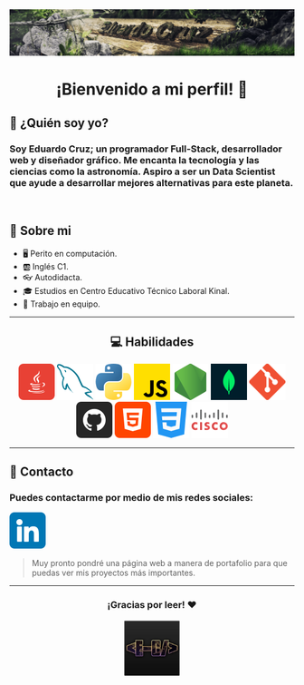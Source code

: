 <div align="center">
  <a href="https://github.com/ecruz-2021122">
    <img src="./assets/img/banner.png" alt="Logo">
  </a>
</div>

<p></p>

<div align="center">

<h1><strong>¡Bienvenido a mi perfil! 👋</strong></h1>

</div>

## **🤔 ¿Quién soy yo?** ##

### Soy Eduardo Cruz; un programador Full-Stack, desarrollador web y diseñador gráfico. Me encanta la tecnología y las ciencias como la astronomía. Aspiro a ser un Data Scientist que ayude a desarrollar mejores alternativas para este planeta.

<br>

## **📖 Sobre mi** ##

- 🖥️ Perito en computación.
- 🆎 Inglés C1.
- 👓 Autodidacta.
- 🎓 Estudios en Centro Educativo Técnico Laboral Kinal.
- 👊 Trabajo en equipo.

<hr>


<div align="center"> 
<h2><strong>💻 Habilidades</strong></h2>
    <img src="./assets/img/java.png">
    <img src="./assets/img/mysql.png">
    <img src="./assets/img/python.png">
    <img src="./assets/img/js.png">
    <img src="./assets/img/nodejs.png">
    <img src="./assets/img/mongo.png">
    <img src="./assets/img/git.png">
    <img src="./assets/img/github.png">
    <img src="./assets/img/html-5.png">
    <img src="./assets/img/css-3.png">
    <img src="./assets/img/cisco.png">
</div>

<hr>

## **📒 Contacto** ##

### Puedes contactarme por medio de mis redes sociales:
  <a href="https://www.linkedin.com/in/euar/">
    <img src="./assets/img/linkedin.png" alt="Logo">
  </a>

<p>

> Muy pronto pondré una página web a manera de portafolio para que puedas ver mis proyectos más importantes.

<hr>

<div align="center">
<h3>¡Gracias por leer! ❤️</h3>
  <a href="https://github.com/ecruz-2021122">
    <img src="./assets/img/icon.png" alt="Footer" height="100">
  </a>
</div>